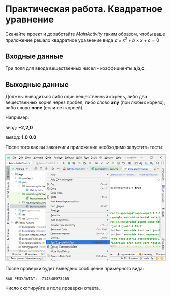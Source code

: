 # Практическая работа. Квадратное уравнение

Скачайте проект и доработайте *MainActivity* таким образом, чтобы ваше приложение решало квадратное уравнение вида $a \times x^{2} + b \times x + c = 0$

## Входные данные

Три поля для ввода вещественных чисел - коэффициенты **a**,**b**,**c**.

## Выходные данные

Должны выводиться либо один вещественный корень, либо два вещественных корня через пробел, либо слово **any** (при любых корнях), либо слово **none** (если нет корней).

Например:

ввод: **−2,2,0**

вывод: **1.0 0.0**

После того как вы закончили приложение необходимо запустить тесты:

![](/doc/screenshot.png)


После проверки будет выведено сообщение примерного вида:

```
ВАШ РЕЗУЛЬТАТ: -714540973265
```

Число скопируйте в поле проверки ответа.